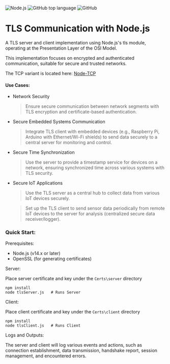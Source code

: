 ![Node.js](https://img.shields.io/badge/node.js-100%25-green)
![GitHub top language](https://img.shields.io/github/languages/top/Ramy-Badr-Ahmed/node-tls?color=yellow)
![GitHub](https://img.shields.io/github/license/Ramy-Badr-Ahmed/node-tls?color=red)

# TLS Communication with Node.js

A TLS server and client implementation using Node.js's tls module, operating at the Presentation Layer of the OSI Model. 

This implementation focuses on encrypted and authenticated communication, suitable for secure and trusted networks.

The TCP variant is located here: [Node-TCP](https://github.com/Ramy-Badr-Ahmed/node-tcp)

#### Use Cases:

- Network Security

    > Ensure secure communication between network segments with TLS encryption and certificate-based authentication.

- Secure Embedded Systems Communication

    > Integrate TLS client with embedded devices (e.g., Raspberry Pi, Arduino with Ethernet/Wi-Fi shields) to send data securely to a central server for monitoring and control.

- Secure Time Synchronization

    > Use the server to provide a timestamp service for devices on a network, ensuring synchronized time across various systems with TLS security.

- Secure IoT Applications

    > Use the TLS server as a central hub to collect data from various IoT devices securely.
    
    > Set up the TLS client to send sensor data periodically from remote IoT devices to the server for analysis (centralized secure data receiver/logger).

### Quick Start:

Prerequisites:

- Node.js (v14.x or later)
- OpenSSL (for generating certificates)

Server:

Place server certificate and key under the `Certs\server` directory

```shell
npm install
node tlsServer.js   # Runs Server
```  

Client:

Place client certificate and key under the `Certs\client` directory

```shell
npm install
node tlsClient.js   # Runs Client
```  

Logs and Outputs:

The server and client will log various events and actions, such as connection establishment, data transmission, handshake report, session management, and encountered errors.
